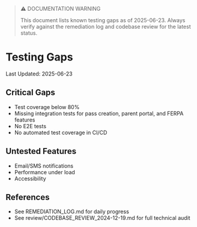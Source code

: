 > ⚠️ DOCUMENTATION WARNING
>
> This document lists known testing gaps as of 2025-06-23. Always verify against the remediation log and codebase review for the latest status.
>
# Testing Gaps
Last Updated: 2025-06-23

## Critical Gaps
- Test coverage below 80%
- Missing integration tests for pass creation, parent portal, and FERPA features
- No E2E tests
- No automated test coverage in CI/CD

## Untested Features
- Email/SMS notifications
- Performance under load
- Accessibility

## References
- See REMEDIATION_LOG.md for daily progress
- See review/CODEBASE_REVIEW_2024-12-19.md for full technical audit 